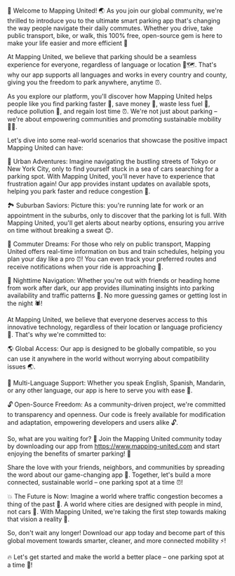 🎉 Welcome to Mapping United! 🌏 As you join our global community, we're thrilled to introduce you to the ultimate smart parking app that's changing the way people navigate their daily commutes. Whether you drive, take public transport, bike, or walk, this 100% free, open-source gem is here to make your life easier and more efficient 🚀

At Mapping United, we believe that parking should be a seamless experience for everyone, regardless of language or location 💬🗺️. That's why our app supports all languages and works in every country and county, giving you the freedom to park anywhere, anytime ⏰.

As you explore our platform, you'll discover how Mapping United helps people like you find parking faster 🚀, save money 💸, waste less fuel 🔋, reduce pollution 🌿, and regain lost time ⏰. We're not just about parking – we're about empowering communities and promoting sustainable mobility 🚴‍♀️.

Let's dive into some real-world scenarios that showcase the positive impact Mapping United can have:

🌆 Urban Adventures: Imagine navigating the bustling streets of Tokyo or New York City, only to find yourself stuck in a sea of cars searching for a parking spot. With Mapping United, you'll never have to experience that frustration again! Our app provides instant updates on available spots, helping you park faster and reduce congestion 🚗.

🏞️ Suburban Saviors: Picture this: you're running late for work or an appointment in the suburbs, only to discover that the parking lot is full. With Mapping United, you'll get alerts about nearby options, ensuring you arrive on time without breaking a sweat 😊.

🚂 Commuter Dreams: For those who rely on public transport, Mapping United offers real-time information on bus and train schedules, helping you plan your day like a pro ⏰! You can even track your preferred routes and receive notifications when your ride is approaching 🚌.

🌃 Nighttime Navigation: Whether you're out with friends or heading home from work after dark, our app provides illuminating insights into parking availability and traffic patterns 🔦. No more guessing games or getting lost in the night 🕷️!

At Mapping United, we believe that everyone deserves access to this innovative technology, regardless of their location or language proficiency 💯. That's why we're committed to:

🌎 Global Access: Our app is designed to be globally compatible, so you can use it anywhere in the world without worrying about compatibility issues 🌏.

💬 Multi-Language Support: Whether you speak English, Spanish, Mandarin, or any other language, our app is here to serve you with ease 💬.

🔓 Open-Source Freedom: As a community-driven project, we're committed to transparency and openness. Our code is freely available for modification and adaptation, empowering developers and users alike 🔓.

So, what are you waiting for? 🤔 Join the Mapping United community today by downloading our app from https://www.mapping-united.com and start enjoying the benefits of smarter parking! 🎉

Share the love with your friends, neighbors, and communities by spreading the word about our game-changing app 💬. Together, let's build a more connected, sustainable world – one parking spot at a time ⏰!

💥 The Future is Now: Imagine a world where traffic congestion becomes a thing of the past 🚗. A world where cities are designed with people in mind, not cars 🌆. With Mapping United, we're taking the first step towards making that vision a reality 💪.

So, don't wait any longer! Download our app today and become part of this global movement towards smarter, cleaner, and more connected mobility ⚡️!

🔥 Let's get started and make the world a better place – one parking spot at a time 🔴!